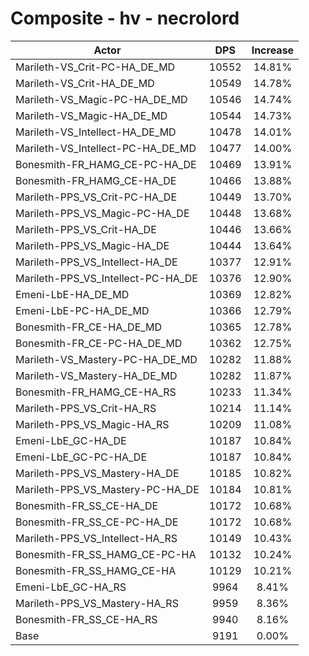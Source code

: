 # Composite - hv - necrolord
| Actor | DPS | Increase |
|---|:---:|:---:|
|Marileth-VS_Crit-PC-HA_DE_MD|10552|14.81%|
|Marileth-VS_Crit-HA_DE_MD|10549|14.78%|
|Marileth-VS_Magic-PC-HA_DE_MD|10546|14.74%|
|Marileth-VS_Magic-HA_DE_MD|10544|14.73%|
|Marileth-VS_Intellect-HA_DE_MD|10478|14.01%|
|Marileth-VS_Intellect-PC-HA_DE_MD|10477|14.00%|
|Bonesmith-FR_HAMG_CE-PC-HA_DE|10469|13.91%|
|Bonesmith-FR_HAMG_CE-HA_DE|10466|13.88%|
|Marileth-PPS_VS_Crit-PC-HA_DE|10449|13.70%|
|Marileth-PPS_VS_Magic-PC-HA_DE|10448|13.68%|
|Marileth-PPS_VS_Crit-HA_DE|10446|13.66%|
|Marileth-PPS_VS_Magic-HA_DE|10444|13.64%|
|Marileth-PPS_VS_Intellect-HA_DE|10377|12.91%|
|Marileth-PPS_VS_Intellect-PC-HA_DE|10376|12.90%|
|Emeni-LbE-HA_DE_MD|10369|12.82%|
|Emeni-LbE-PC-HA_DE_MD|10366|12.79%|
|Bonesmith-FR_CE-HA_DE_MD|10365|12.78%|
|Bonesmith-FR_CE-PC-HA_DE_MD|10362|12.75%|
|Marileth-VS_Mastery-PC-HA_DE_MD|10282|11.88%|
|Marileth-VS_Mastery-HA_DE_MD|10282|11.87%|
|Bonesmith-FR_HAMG_CE-HA_RS|10233|11.34%|
|Marileth-PPS_VS_Crit-HA_RS|10214|11.14%|
|Marileth-PPS_VS_Magic-HA_RS|10209|11.08%|
|Emeni-LbE_GC-HA_DE|10187|10.84%|
|Emeni-LbE_GC-PC-HA_DE|10187|10.84%|
|Marileth-PPS_VS_Mastery-HA_DE|10185|10.82%|
|Marileth-PPS_VS_Mastery-PC-HA_DE|10184|10.81%|
|Bonesmith-FR_SS_CE-HA_DE|10172|10.68%|
|Bonesmith-FR_SS_CE-PC-HA_DE|10172|10.68%|
|Marileth-PPS_VS_Intellect-HA_RS|10149|10.43%|
|Bonesmith-FR_SS_HAMG_CE-PC-HA|10132|10.24%|
|Bonesmith-FR_SS_HAMG_CE-HA|10129|10.21%|
|Emeni-LbE_GC-HA_RS|9964|8.41%|
|Marileth-PPS_VS_Mastery-HA_RS|9959|8.36%|
|Bonesmith-FR_SS_CE-HA_RS|9940|8.16%|
|Base|9191|0.00%|
